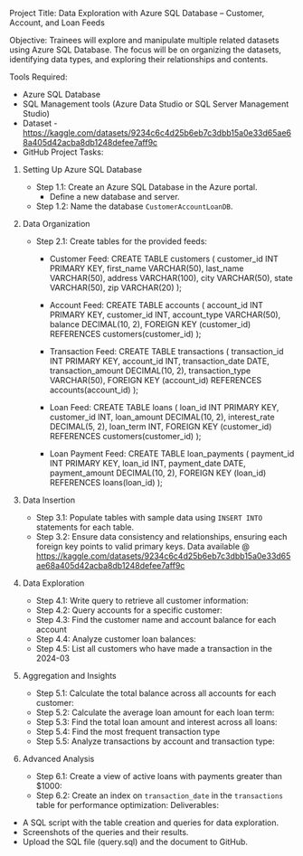 Project Title: Data Exploration with Azure SQL Database – Customer, Account, and Loan Feeds

Objective:
Trainees will explore and manipulate multiple related datasets using Azure SQL Database. The focus will be on organizing the datasets, identifying data types, and exploring their relationships and contents.

Tools Required:
- Azure SQL Database
- SQL Management tools (Azure Data Studio or SQL Server Management Studio)
- Dataset - https://kaggle.com/datasets/9234c6c4d25b6eb7c3dbb15a0e33d65ae68a405d42acba8db1248defee7aff9c
- GitHub
Project Tasks:

1. Setting Up Azure SQL Database
   - Step 1.1: Create an Azure SQL Database in the Azure portal.
     - Define a new database and server.
   - Step 1.2: Name the database `CustomerAccountLoanDB`.

2. Data Organization
   - Step 2.1: Create tables for the provided feeds:
     - Customer Feed:
CREATE TABLE customers (
           customer_id INT PRIMARY KEY,
           first_name VARCHAR(50),
           last_name VARCHAR(50),
           address VARCHAR(100),
           city VARCHAR(50),
           state VARCHAR(50),
           zip VARCHAR(20)
       );



     - Account Feed:
       CREATE TABLE accounts (
           account_id INT PRIMARY KEY,
           customer_id INT,
           account_type VARCHAR(50),
           balance DECIMAL(10, 2),
           FOREIGN KEY (customer_id) REFERENCES customers(customer_id)
       );



     - Transaction Feed:
       CREATE TABLE transactions (
           transaction_id INT PRIMARY KEY,
           account_id INT,
           transaction_date DATE,
           transaction_amount DECIMAL(10, 2),
           transaction_type VARCHAR(50),
           FOREIGN KEY (account_id) REFERENCES accounts(account_id)
       );



     - Loan Feed:
       CREATE TABLE loans (
           loan_id INT PRIMARY KEY,
           customer_id INT,
           loan_amount DECIMAL(10, 2),
           interest_rate DECIMAL(5, 2),
           loan_term INT,
           FOREIGN KEY (customer_id) REFERENCES customers(customer_id)
       );


     - Loan Payment Feed:
       CREATE TABLE loan_payments (
           payment_id INT PRIMARY KEY,
           loan_id INT,
           payment_date DATE,
           payment_amount DECIMAL(10, 2),
           FOREIGN KEY (loan_id) REFERENCES loans(loan_id)
       );



3. Data Insertion
   - Step 3.1: Populate tables with sample data using `INSERT INTO` statements for each table.
   - Step 3.2: Ensure data consistency and relationships, ensuring each foreign key points to valid primary keys.
Data available @ https://kaggle.com/datasets/9234c6c4d25b6eb7c3dbb15a0e33d65ae68a405d42acba8db1248defee7aff9c

4. Data Exploration
   - Step 4.1: Write query to retrieve all customer information:
   - Step 4.2: Query accounts for a specific customer:
   - Step 4.3: Find the customer name and account balance for each account
   - Step 4.4: Analyze customer loan balances:
   - Step 4.5: List all customers who have made a transaction in the 2024-03
5. Aggregation and Insights
   - Step 5.1: Calculate the total balance across all accounts for each customer:
   - Step 5.2: Calculate the average loan amount for each loan term:
   - Step 5.3: Find the total loan amount and interest across all loans:
   - Step 5.4: Find the most frequent transaction type
   - Step 5.5: Analyze transactions by account and transaction type:
6. Advanced Analysis
   - Step 6.1: Create a view of active loans with payments greater than $1000:
   - Step 6.2: Create an index on `transaction_date` in the `transactions` table for performance optimization:
Deliverables:
- A SQL script with the table creation and queries for data exploration.
- Screenshots of the queries and their results.
- Upload the SQL file (query.sql) and the document to GitHub.



